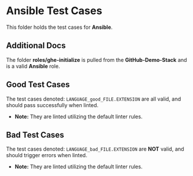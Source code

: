 # Ansible Test Cases

This folder holds the test cases for **Ansible**.

## Additional Docs

The folder **roles/ghe-initialize** is pulled from the **GitHub-Demo-Stack** and is a valid **Ansible** role.

## Good Test Cases

The test cases denoted: `LANGUAGE_good_FILE.EXTENSION` are all valid, and should pass successfully when linted.

- **Note:** They are linted utilizing the default linter rules.

## Bad Test Cases

The test cases denoted: `LANGUAGE_bad_FILE.EXTENSION` are **NOT** valid, and should trigger errors when linted.

- **Note:** They are linted utilizing the default linter rules.
